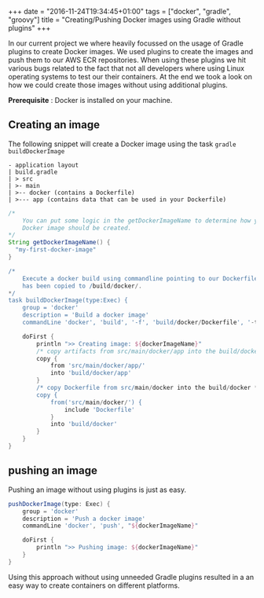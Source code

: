 +++
date = "2016-11-24T19:34:45+01:00"
tags = ["docker", "gradle", "groovy"]
title = "Creating/Pushing Docker images using Gradle without plugins"
+++

In our current project we where heavily focussed on the usage of Gradle plugins to create Docker images. We used plugins to create the images and push them to our AWS ECR repositories. When using these plugins we hit various bugs related to the fact that not all developers where using Linux operating systems to test our their containers. At the end we took a look on how we could create those images without using additional plugins.

**Prerequisite** : Docker is installed on your machine.

## Creating an image
The following snippet will create a Docker image using the task `gradle buildDockerImage`

    - application layout
    | build.gradle
    | > src
    | >- main
    | >-- docker (contains a Dockerfile)
    | >--- app (contains data that can be used in your Dockerfile)

```groovy
/*
    You can put some logic in the getDockerImageName to determine how your
    Docker image should be created.
*/
String getDockerImageName() {
  "my-first-docker-image"
}

/*
    Execute a docker build using commandline pointing to our Dockerfile that
    has been copied to /build/docker/.
*/
task buildDockerImage(type:Exec) {
    group = 'docker'
    description = 'Build a docker image'
    commandLine 'docker', 'build', '-f', 'build/docker/Dockerfile', '-t', "${dockerImageName}", 'build/docker'

    doFirst {
        println ">> Creating image: ${dockerImageName}"
        /* copy artifacts from src/main/docker/app into the build/docker/app */
        copy {
            from 'src/main/docker/app/'
            into 'build/docker/app'
        }
        /* copy Dockerfile from src/main/docker into the build/docker */
        copy {
            from('src/main/docker/') {
                include 'Dockerfile'
            }
            into 'build/docker'
        }
    }
}
```

## pushing an image

Pushing an image without using plugins is just as easy.

```groovy
pushDockerImage(type: Exec) {
    group = 'docker'
    description = 'Push a docker image'
    commandLine 'docker', 'push', "${dockerImageName}"

    doFirst {
        println ">> Pushing image: ${dockerImageName}"
    }
}
```

Using this approach without using unneeded Gradle plugins resulted in a an easy way to create containers on different platforms.
